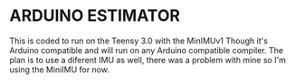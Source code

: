 ARDUINO ESTIMATOR
==================

This is coded to run on the Teensy 3.0 with the MinIMUv1
Though it's Arduino compatible and will run on any Arduino compatible compiler.
The plan is to use a diferent IMU as well, there was a problem with mine so I'm using the MiniIMU for now.
